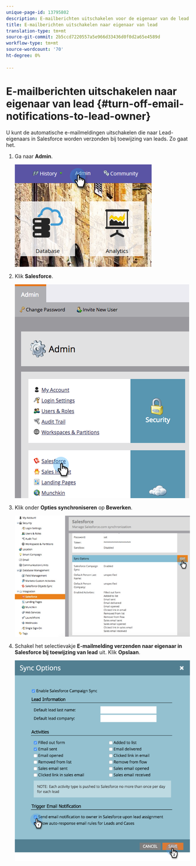 ```yaml
---
unique-page-id: 13795802
description: E-mailberichten uitschakelen voor de eigenaar van de lead - Marketo Docs - Productdocumentatie
title: E-mailberichten uitschakelen naar eigenaar van lead
translation-type: tm+mt
source-git-commit: 2b5ccd7220557a5e966d33436d0f0d2a65e4589d
workflow-type: tm+mt
source-wordcount: '70'
ht-degree: 0%

---
```



# E-mailberichten uitschakelen naar eigenaar van lead {#turn-off-email-notifications-to-lead-owner}

U kunt de automatische e-mailmeldingen uitschakelen die naar Lead-eigenaars in Salesforce worden verzonden bij toewijzing van leads. Zo gaat het.

1. Ga naar **Admin**.

   ![](assets/admin-1.png)

1. Klik **Salesforce**.

   ![](assets/adminsalesforce.png)

1. Klik onder **Opties synchroniseren** op **Bewerken**.

   ![](assets/salesforcesummary2.jpg)

1. Schakel het selectievakje **E-mailmelding verzenden naar eigenaar in Salesforce bij toewijzing van lead** uit. Klik **Opslaan**.

   ![](assets/new-screen.png)
